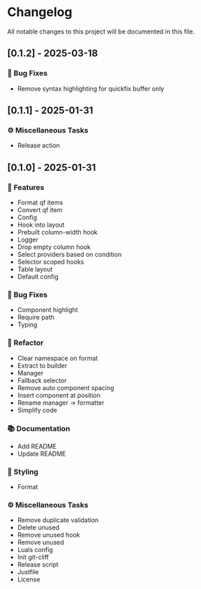 # Changelog

All notable changes to this project will be documented in this file.

## [0.1.2] - 2025-03-18

### 🐛 Bug Fixes

- Remove syntax highlighting for quickfix buffer only

## [0.1.1] - 2025-01-31

### ⚙️ Miscellaneous Tasks

- Release action

## [0.1.0] - 2025-01-31

### 🚀 Features

- Format qf items
- Convert qf item
- Config
- Hook into layout
- Prebuilt column-width hook
- Logger
- Drop empty column hook
- Select providers based on condition
- Selector scoped hooks
- Table layout
- Default config

### 🐛 Bug Fixes

- Component highlight
- Require path
- Typing

### 🚜 Refactor

- Clear namespace on format
- Extract to builder
- Manager
- Fallback selector
- Remove auto component spacing
- Insert component at position
- Rename manager -> formatter
- Simplify code

### 📚 Documentation

- Add README
- Update README

### 🎨 Styling

- Format

### ⚙️ Miscellaneous Tasks

- Remove duplicate validation
- Delete unused
- Remove unused hook
- Remove unused
- Luals config
- Init git-cliff
- Release script
- Justfile
- License

<!-- generated by git-cliff -->

